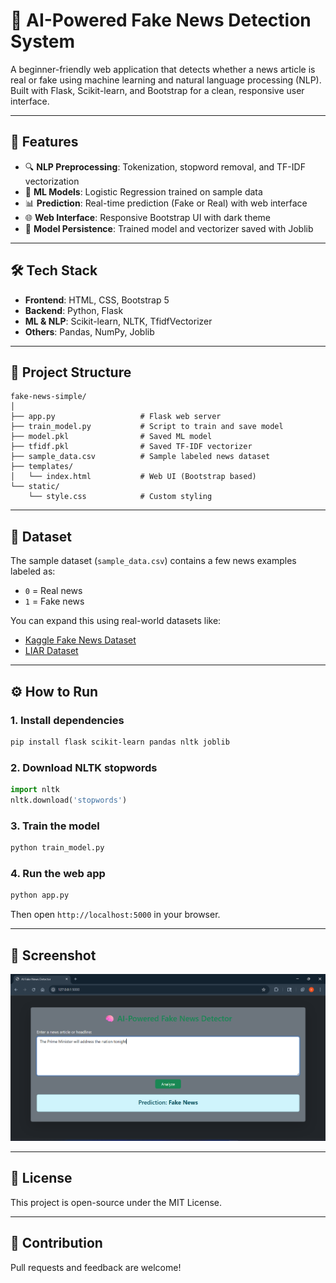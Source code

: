 # 🧠 AI-Powered Fake News Detection System

A beginner-friendly web application that detects whether a news article is real or fake using machine learning and natural language processing (NLP). Built with Flask, Scikit-learn, and Bootstrap for a clean, responsive user interface.

---

## 🚀 Features

- 🔍 **NLP Preprocessing**: Tokenization, stopword removal, and TF-IDF vectorization
- 🧠 **ML Models**: Logistic Regression trained on sample data
- 📊 **Prediction**: Real-time prediction (Fake or Real) with web interface
- 🌐 **Web Interface**: Responsive Bootstrap UI with dark theme
- 💾 **Model Persistence**: Trained model and vectorizer saved with Joblib

---

## 🛠️ Tech Stack

- **Frontend**: HTML, CSS, Bootstrap 5
- **Backend**: Python, Flask
- **ML & NLP**: Scikit-learn, NLTK, TfidfVectorizer
- **Others**: Pandas, NumPy, Joblib

---

## 📁 Project Structure

```
fake-news-simple/
│
├── app.py                   # Flask web server
├── train_model.py           # Script to train and save model
├── model.pkl                # Saved ML model
├── tfidf.pkl                # Saved TF-IDF vectorizer
├── sample_data.csv          # Sample labeled news dataset
├── templates/
│   └── index.html           # Web UI (Bootstrap based)
└── static/
    └── style.css            # Custom styling
```

---

## 🧪 Dataset

The sample dataset (`sample_data.csv`) contains a few news examples labeled as:
- `0` = Real news
- `1` = Fake news

You can expand this using real-world datasets like:
- [Kaggle Fake News Dataset](https://www.kaggle.com/c/fake-news)
- [LIAR Dataset](https://www.cs.ucsb.edu/~william/data/liar_dataset.zip)

---

## ⚙️ How to Run

### 1. Install dependencies
```bash
pip install flask scikit-learn pandas nltk joblib
```

### 2. Download NLTK stopwords
```python
import nltk
nltk.download('stopwords')
```

### 3. Train the model
```bash
python train_model.py
```

### 4. Run the web app
```bash
python app.py
```

Then open `http://localhost:5000` in your browser.

---

## 📸 Screenshot

![App Screenshot](screenshot.png) 

---

## 📌 License

This project is open-source under the MIT License.

---

## 🤝 Contribution

Pull requests and feedback are welcome!

